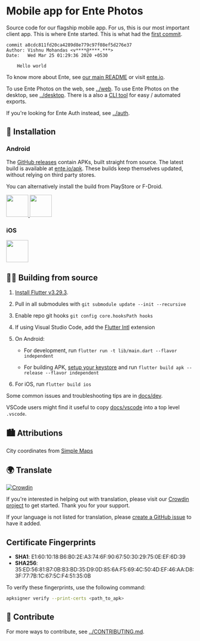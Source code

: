 # Mobile app for Ente Photos

Source code for our flagship mobile app. For us, this is our most important
client app. This is where Ente started. This is what had the [first
commit](https://github.com/ente-io/ente/commit/a8cdc811fd20ca4289d8e779c97f08ef5d276e37).

    commit a8cdc811fd20ca4289d8e779c97f08ef5d276e37
    Author: Vishnu Mohandas <v****@****.***>
    Date:   Wed Mar 25 01:29:36 2020 +0530

        Hello world

To know more about Ente, see [our main README](../README.md) or visit
[ente.io](https://ente.io).

To use Ente Photos on the web, see [../web](../web/README.md). To use Ente
Photos on the desktop, see [../desktop](../desktop/README.md). There is a also a
[CLI tool](../cli/README.md) for easy / automated exports.

If you're looking for Ente Auth instead, see [../auth](../auth/README.md).

## 📲 Installation

### Android

The [GitHub
releases](https://github.com/ente-io/ente/releases?q=photos-v1) contain
APKs, built straight from source. The latest build is available at
[ente.io/apk](https://ente.io/apk). These builds keep themselves updated,
without relying on third party stores.

You can alternatively install the build from PlayStore or F-Droid.

<a href="https://play.google.com/store/apps/details?id=io.ente.photos">
  <img height="59" src="../.github/assets/play-store-badge.png">
</a>
<a href="https://f-droid.org/packages/io.ente.photos.fdroid/">
  <img height="59" src="../.github/assets/f-droid-badge.png">
</a>

### iOS

<a href="https://apps.apple.com/in/app/ente-photos/id1542026904">
  <img height="59" src="../.github/assets/app-store-badge.svg">
</a>

## 🧑‍💻 Building from source

1. [Install Flutter v3.29.3](https://flutter.dev/docs/get-started/install).

2. Pull in all submodules with `git submodule update --init --recursive`

3. Enable repo git hooks `git config core.hooksPath hooks`

4. If using Visual Studio Code, add the [Flutter
   Intl](https://marketplace.visualstudio.com/items?itemName=localizely.flutter-intl)
   extension

5. On Android:

   * For development, run `flutter run -t lib/main.dart --flavor independent`

   * For building APK, [setup your
     keystore](https://docs.flutter.dev/deployment/android#create-an-upload-keystore)
     and run `flutter build apk --release --flavor independent`

6. For iOS, run `flutter build ios`

Some common issues and troubleshooting tips are in [docs/dev](docs/dev.md).

VSCode users might find it useful to copy [docs/vscode](docs/vscode) into a top
level `.vscode`.

## 🏙️ Attributions

City coordinates from [Simple Maps](https://simplemaps.com/data/world-cities)

## 🌍 Translate

[![Crowdin](https://badges.crowdin.net/ente-photos-app/localized.svg)](https://crowdin.com/project/ente-photos-app)

If you're interested in helping out with translation, please visit our [Crowdin
project](https://crowdin.com/project/ente-photos-app) to get started. Thank you
for your support.

If your language is not listed for translation, please [create a GitHub
issue](https://github.com/ente-io/ente/issues/new?title=Request+for+New+Language+Translation&body=Language+name%3A)
to have it added.

## Certificate Fingerprints
 
- **SHA1**: E1:60:10:18:B6:B0:2E:A3:74:6F:90:67:50:30:29:75:0E:EF:6D:39
- **SHA256**: 35:ED:56:81:B7:0B:B3:BD:35:D9:0D:85:6A:F5:69:4C:50:4D:EF:46:AA:D8:3F:77:7B:1C:67:5C:F4:51:35:0B

To verify these fingerprints, use the following command:
```bash
apksigner verify --print-certs <path_to_apk>
```

## 💚 Contribute

For more ways to contribute, see [../CONTRIBUTING.md](../CONTRIBUTING.md).
